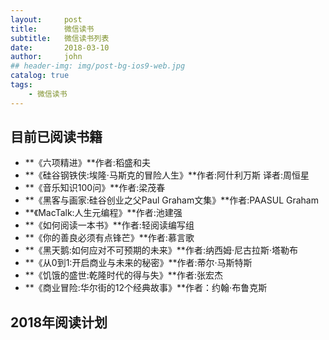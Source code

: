 ```yaml
---
layout:     post
title:      微信读书
subtitle:   微信读书列表
date:       2018-03-10
author:     john
## header-img: img/post-bg-ios9-web.jpg
catalog: true
tags:
    - 微信读书
---
```

## 目前已阅读书籍
- **《六项精进》**作者:稻盛和夫
- **《硅谷钢铁侠:埃隆·马斯克的冒险人生》**作者:阿什利万斯 译者:周恒星
- **《音乐知识100问》**作者:梁茂春
- **《黑客与画家:硅谷创业之父Paul Graham文集》**作者:PAASUL Graham
- **《MacTalk:人生元编程》**作者:池建强
- **《如何阅读一本书》**作者:轻阅读编写组
- **《你的善良必须有点锋芒》**作者:慕言歌
- **《黑天鹅:如何应对不可预期的未来》**作者:纳西姆·尼古拉斯·塔勒布
- **《从0到1:开启商业与未来的秘密》**作者:蒂尔·马斯特斯
- **《饥饿的盛世:乾隆时代的得与失》**作者:张宏杰
- **《商业冒险:华尔街的12个经典故事》**作者：约翰·布鲁克斯

## 2018年阅读计划
